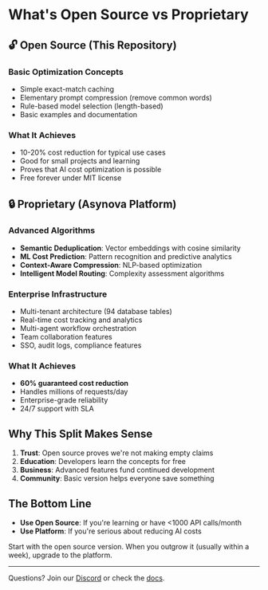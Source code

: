 # What's Open Source vs Proprietary

## 🔓 Open Source (This Repository)

### Basic Optimization Concepts
- Simple exact-match caching
- Elementary prompt compression (remove common words)
- Rule-based model selection (length-based)
- Basic examples and documentation

### What It Achieves
- 10-20% cost reduction for typical use cases
- Good for small projects and learning
- Proves that AI cost optimization is possible
- Free forever under MIT license

## 🔒 Proprietary (Asynova Platform)

### Advanced Algorithms
- **Semantic Deduplication**: Vector embeddings with cosine similarity
- **ML Cost Prediction**: Pattern recognition and predictive analytics  
- **Context-Aware Compression**: NLP-based optimization
- **Intelligent Model Routing**: Complexity assessment algorithms

### Enterprise Infrastructure
- Multi-tenant architecture (94 database tables)
- Real-time cost tracking and analytics
- Multi-agent workflow orchestration
- Team collaboration features
- SSO, audit logs, compliance features

### What It Achieves
- **60% guaranteed cost reduction**
- Handles millions of requests/day
- Enterprise-grade reliability
- 24/7 support with SLA

## Why This Split Makes Sense

1. **Trust**: Open source proves we're not making empty claims
2. **Education**: Developers learn the concepts for free
3. **Business**: Advanced features fund continued development
4. **Community**: Basic version helps everyone save something

## The Bottom Line

- **Use Open Source**: If you're learning or have <1000 API calls/month
- **Use Platform**: If you're serious about reducing AI costs

Start with the open source version. When you outgrow it (usually within a week), upgrade to the platform.

---

Questions? Join our [Discord](https://discord.gg/asynova) or check the [docs](https://docs.asynova.com).